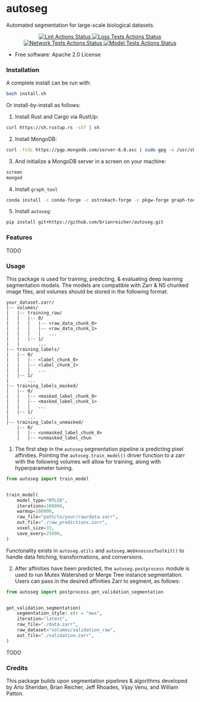 # autoseg

Automated segmentation for large-scale biological datasets.

<div align="center">
  <!-- Lint Actions -->
  <a href="https://github.com/htem/autoseg/actions/workflows/black.yaml">
    <img src="https://github.com/htem/autoseg/actions/workflows/black.yaml/badge.svg"
      alt="Lint Actions Status" />
  </a>
  <!-- Loss Test Actions -->
  <a href="https://github.com/htem/autoseg/actions/workflows/loss_tests.yaml">
    <img src="https://github.com/htem/autoseg/actions/workflows/loss_tests.yaml/badge.svg"
      alt="Loss Tests Actions Status" />
  </a>
  <!-- Network Test Actions -->
  <a href="https://github.com/htem/autoseg/actions/workflows/network_tests.yaml">
    <img src="https://github.com/htem/autoseg/actions/workflows/network_tests.yaml/badge.svg"
      alt="Network Tests Actions Status" />
  </a>
  <!-- Model Test Actions -->
  <a href="https://github.com/htem/autoseg/actions/workflows/model_tests.yaml">
    <img src="https://github.com/htem/autoseg/actions/workflows/model_tests.yaml/badge.svg"
      alt="Model Tests Actions Status" />
  </a>
</div>





* Free software: Apache 2.0 License

### Installation
A complete install can be run with: 
```bash
bash install.sh
```

Or install-by-install as follows:

1. Install Rust and Cargo via RustUp:

```bash
curl https://sh.rustup.rs -sSf | sh
```


2. Install MongoDB:

```bash
curl -fsSL https://pgp.mongodb.com/server-6.0.asc | sudo gpg -o /usr/share/keyrings/mongodb-server-6.0.gpg --dearmor
```


3. And initialize a MongoDB server in a screen on your machine:

```bash
screen
mongod
```

4. Install ``graph_tool``

```bash
conda install -c conda-forge -c ostrokach-forge -c pkgw-forge graph-tool
```


5. Install `autoseg`:

```bash
pip install git+https://github.com/brianreicher/autoseg.git
```

### Features
TODO

### Usage
This package is used for training, predicting, & evaluating deep learning segmentation models. The models are compatible with Zarr & N5 chunked image files, and volumes should be stored in the following format:

```
your_dataset.zarr/
|-- volumes/
|   |-- training_raw/
|   |   |-- 0/
|   |   |   |-- <raw_data_chunk_0>
|   |   |   |-- <raw_data_chunk_1>
|   |   |   |   ...
|   |   |-- 1/
|   |       ...
|-- training_labels/
|   |-- 0/
|   |   |-- <label_chunk_0>
|   |   |-- <label_chunk_1>
|   |   |   ...
|   |-- 1/
|       ...
|-- training_labels_masked/
|   |-- 0/
|   |   |-- <masked_label_chunk_0>
|   |   |-- <masked_label_chunk_1>
|   |   |   ...
|   |-- 1/
|       ...
|-- training_labels_unmasked/
    |-- 0/
    |   |-- <unmasked_label_chunk_0>
    |   |-- <unmasked_label_chun
```

1. The first step in the `autoseg` segmentation pipeline is predicting pixel affinities. Pointing the `autoseg.train_model()` driver function to a zarr with the following volumes will allow for training, along with hyperparameter tuning.

```python
from autoseg import train_model


train_model(
    model_type="MTLSD",
    iterations=100000,
    warmup=100000,
    raw_file="path/to/your/raw/data.zarr",
    out_file="./raw_predictions.zarr",
    voxel_size=33,
    save_every=25000,
)
```
Functonality exists in `autoseg.utils` and `autoseg.WebknossosToolkit()` to handle data fetching, transformations, and conversions.

2. After affinities have been predicted, the `autoseg.postprocess` module is used to run Mutex Watershed or Merge Tree instance segmentation. Users can pass in the desired affinities Zarr to segment, as follows:
```python
from autoseg import postprocess.get_validation_segmentation


get_validation_segmentation(
    segmentation_style: str = "mws",
    iteration="latest",
    raw_file="./data.zarr",
    raw_dataset="volumes/validation_raw",
    out_file="./validation.zarr",
)
```
TODO

### Credits

This package builds upon segmentation pipelines & algorithms developed by Arlo Sheridan, Brian Reicher, Jeff Rhoades, Vijay Venu, and William Patton.
